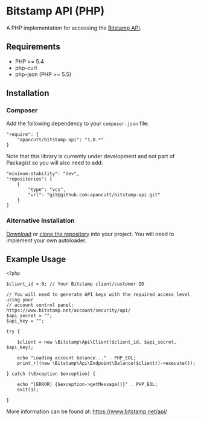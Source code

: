 Bitstamp API (PHP)
==================

A PHP implementation for accessing the [Bitstamp API](https://www.bitstamp.net/api/).

Requirements
------------

 * PHP >= 5.4
 * php-curl
 * php-json (PHP >= 5.5)

Installation
------------

### Composer ###

Add the following dependency to your `composer.json` file:

    "require": {
        "apancutt/bitstamp-api": "1.0.*"
    }

Note that this library is currently under development and not part of Packagist so
you will also need to add:

    "minimum-stability": "dev",
    "repositories": [
        {
            "type": "vcs",
            "url": "git@github.com:apancutt/bitstamp-api.git"
        }
    ]

### Alternative Installation ###

[Download](https://github.com/apancutt/bitstamp-api/archive/master.zip) or [clone the repository](https://github.com/apancutt/bitstamp-api/)
into your project. You will need to implement your own autoloader.

Example Usage
-------------

    <?php

    $client_id = 0; // Your Bitstamp client/customer ID

    // You will need to generate API keys with the required access level using your
    // account control panel: https://www.bitstamp.net/account/security/api/
    $api_secret = "";
    $api_key = "";

    try {

        $client = new \Bitstamp\Api\Client($client_id, $api_secret, $api_key);

        echo "Loading account balance..." . PHP_EOL;
        print_r((new \Bitstamp\Api\Endpoint\Balance($client))->execute());

    } catch (\Exception $exception) {

        echo "[ERROR] {$exception->getMessage()}" . PHP_EOL;
        exit(1);

    }

More information can be found at: https://www.bitstamp.net/api/
